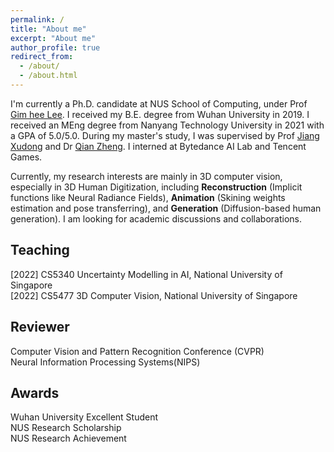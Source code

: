 ```yaml
---
permalink: /
title: "About me"
excerpt: "About me"
author_profile: true
redirect_from: 
  - /about/
  - /about.html
---
```


I'm currently a Ph.D. candidate at NUS School of Computing, under Prof [Gim hee Lee](https://www.comp.nus.edu.sg/~leegh/). 
I received my B.E. degree from Wuhan University in 2019. I received an MEng degree from Nanyang Technology University in 2021 with a GPA of 5.0/5.0. During my master's study, I was supervised by Prof [Jiang Xudong](https://personal.ntu.edu.sg/exdjiang/) and Dr [Qian Zheng](https://person.zju.edu.cn/zq). I interned at Bytedance AI Lab and Tencent Games.

Currently, my research interests are mainly in 3D computer vision, especially in 3D Human Digitization, including **Reconstruction** (Implicit functions like Neural Radiance Fields), **Animation** (Skining weights estimation and pose transferring), and **Generation** (Diffusion-based human generation). I am looking for academic discussions and collaborations.


Teaching
------
[2022] CS5340 Uncertainty Modelling in AI, National University of Singapore \
[2022] CS5477 3D Computer Vision, National University of Singapore

Reviewer
------
Computer Vision and Pattern Recognition Conference (CVPR)\
Neural Information Processing Systems(NIPS)

Awards
------
Wuhan University Excellent Student\
NUS Research Scholarship\
NUS Research Achievement
